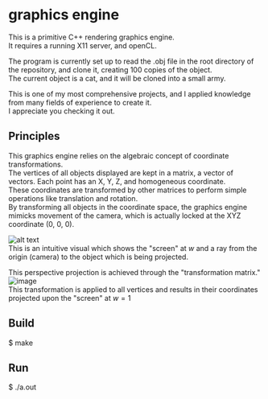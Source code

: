 # graphics engine
This is a primitive C++ rendering graphics engine.\
It requires a running X11 server, and openCL.

The program is currently set up to read the .obj file in the root directory of the repository, and clone it, creating 100 copies of the object.\
The current object is a cat, and it will be cloned into a small army.

This is one of my most comprehensive projects, and I applied knowledge from many fields of experience to create it.\
I appreciate you checking it out.

## Principles
This graphics engine relies on the algebraic concept of coordinate transformations.\
The vertices of all objects displayed are kept in a matrix, a vector of vectors. Each point has an X, Y, Z, and homogeneous coordinate.\
These coordinates are transformed by other matrices to perform simple operations like translation and rotation.\
By transforming all objects in the coordinate space, the graphics engine mimicks movement of the camera, which is actually locked at the XYZ coordinate (0, 0, 0).

![alt text](https://courses.cs.washington.edu/courses/cse557/97wi/notes/xforms/diagram/homogeneous.gif)\
This is an intuitive visual which shows the "screen" at $w$ and a ray from the origin (camera) to the object which is being projected.

This perspective projection is achieved through the "transformation matrix."
![image](https://github.com/citren0/graphics-engine/assets/42524057/0fe789f4-356a-433c-89c4-a36391e3eaef)\
This transformation is applied to all vertices and results in their coordinates projected upon the "screen" at $w = 1$

## Build
$ make

## Run
$ ./a.out
